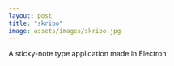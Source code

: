 ```yaml
---
layout: post
title: "skribo"
image: assets/images/skribo.jpg
---
```


A sticky-note type application made in Electron